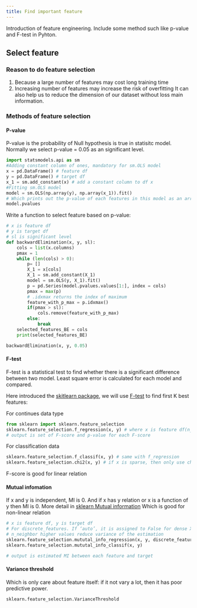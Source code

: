 ```yaml
---
title: Find important feature
---
```

Introduction of feature engineering. Include some method such like p-value and F-test in Pyhton.
<!--more-->

## Select feature
### Reason to do feature selection
1. Because a large number of features may cost long training time
2. Increasing number of features may increase the risk of overfitting
It can also help us to reduce the dimension of our dataset without loss main information.
### Methods of feature selection
#### P-value
P-value is the probability of Null hypothesis is true in statisitc model. Normally we select p-value = 0.05 as an significant level.
```python
import statsmodels.api as sm
#Adding constant column of ones, mandatory for sm.OLS model
x = pd.DataFrame() # feature df
y = pd.DataFrame() # target df
x_1 = sm.add_constant(x) # add a constant column to df x
#Fitting sm.OLS model
model = sm.OLS(np.array(y), np.array(x_1)).fit()
# Which prints out the p-value of each features in this model as an array 
model.pvalues
```

Write a function to select feature based on p-value:
```python
# x is feature df
# y is target df
# sl is significant level
def backwardElimination(x, y, sl):
    cols = list(x.columns)
    pmax = 1
    while (len(cols) > 0):
        p= []                                                                                   
        X_1 = x[cols]
        X_1 = sm.add_constant(X_1)
        model = sm.OLS(y, X_1).fit()
        p = pd.Series(model.pvalues.values[1:], index = cols)      
        pmax = max(p)
        # .idxmax returns the index of maximum
        feature_with_p_max = p.idxmax()
        if(pmax > sl):
            cols.remove(feature_with_p_max)
        else:
            break
    selected_features_BE = cols
    print(selected_features_BE)

backwardElimination(x, y, 0.05)
```


#### F-test
F-test is a statistical test to find whether there is a significant difference between two model. Least square error is calculated for each model and compared.

Here introduced the [skitlearn package](https://scikit-learn.org/stable/), we will use [F-test](https://scikit-learn.org/stable/modules/generated/sklearn.feature_selection.f_regression.html) to find first K best features:

For continues data type
```python
from sklearn import sklearn.feature_selection
sklearn.feature_selection.f_regression(x, y) # where x is feature df(n_sample * n_features), y is target df (n_samples)
# output is set of F-score and p-value for each F-score
```
For classification data
```python
sklearn.feature_selection.f_classif(x, y) # same with f_regression
sklearn.feature_selection.chi2(x, y) # if x is sparse, then only use chi2 can still keep it sparsity. 
```
F-score is good for linear relation

#### Mutual infomation
If x and y is independent, MI is 0. And if x has y relation or x is a function of y then MI is 0.
More detail in [sklearn Mutual information](https://scikit-learn.org/stable/modules/generated/sklearn.feature_selection.mutual_info_regression.html#sklearn.feature_selection.mutual_info_regression)
Which is good for non-linear relation
```python
# x is feature df, y is target df
# For discrete_features. If ‘auto’, it is assigned to False for dense X and to True for sparse X
# n_neighbor higher values reduce variance of the estimation
sklearn.feature_selection.mututal_info_regression(x, y, discrete_features=’auto’, n_neighbors=3, copy=True, random_state=None)
sklearn.feature_selection.mututal_info_classif(x, y)

# output is estimated MI between each feature and target
```
#### Variance threshold
Which is only care about feature itself: if it not vary a lot, then it has poor predictive power.
```python
sklearn.feature_selection.VarianceThreshold
```

